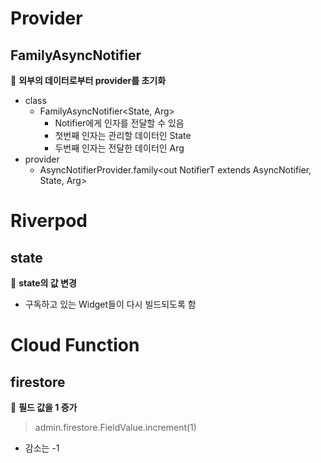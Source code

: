 # Provider

## FamilyAsyncNotifier

📌 **외부의 데이터로부터 provider를 초기화**

- class
  - FamilyAsyncNotifier<State, Arg>
    - Notifier에게 인자를 전달할 수 있음
    - 첫번째 인자는 관리할 데이터인 State
    - 두번째 인자는 전달한 데이터인 Arg
- provider
  - AsyncNotifierProvider.family<out NotifierT extends AsyncNotifier<T>, State, Arg>

# Riverpod

## state

📌 **state의 값 변경**

- 구독하고 있는 Widget들이 다시 빌드되도록 함

# Cloud Function

## firestore

📌 **필드 값을 1 증가**

> admin.firestore.FieldValue.increment(1)

- 감소는 -1
